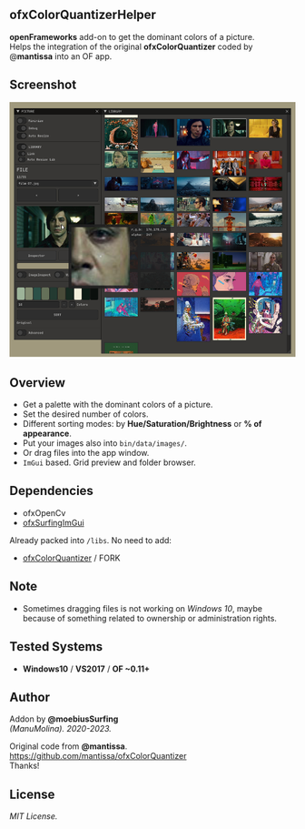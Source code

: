 ofxColorQuantizerHelper
-----------------------

**openFrameworks** add-on to get the dominant colors of a picture.  
Helps the integration of the original **ofxColorQuantizer** coded by @**mantissa** into an OF app. 

## Screenshot
![](/example_ColorQuatizer/Capture.PNG)

## Overview
* Get a palette with the dominant colors of a picture.  
* Set the desired number of colors.
* Different sorting modes: by **Hue/Saturation/Brightness** or **% of appearance**.
* Put your images also into `bin/data/images/`.
* Or drag files into the app window. 
* `ImGui` based. Grid preview and folder browser.

## Dependencies
* ofxOpenCv
* [ofxSurfingImGui](https://github.com/moebiussurfing/ofxSurfingImGui)  

Already packed into ```/libs```. No need to add:  
* [ofxColorQuantizer](https://github.com/moebiussurfing/ofxColorQuantizer) / FORK  

## Note
- Sometimes dragging files is not working on *Windows 10*, maybe because of something related to ownership or administration rights.

## Tested Systems
- **Windows10** / **VS2017** / **OF ~0.11+**

## Author
Addon by **@moebiusSurfing**  
*(ManuMolina). 2020-2023.*  

Original code from **@mantissa**.  
https://github.com/mantissa/ofxColorQuantizer  
Thanks!  

## License
*MIT License.*
